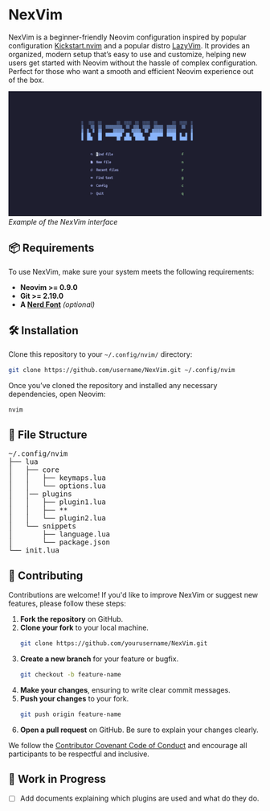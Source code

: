 # NexVim

NexVim is a beginner-friendly Neovim configuration inspired by popular configuration [Kickstart.nvim](https://github.com/nvim-lua/kickstart.nvim) and a popular distro [LazyVim](https://github.com/LazyVim/LazyVim). It provides an organized, modern setup that’s easy to use and customize, helping new users get started with Neovim without the hassle of complex configuration. Perfect for those who want a smooth and efficient Neovim experience out of the box.

![NexVim Screenshot](assets/nexvim-screenshot.png)
*Example of the NexVim interface*

## 📦 Requirements

To use NexVim, make sure your system meets the following requirements:

- **Neovim >= 0.9.0**
- **Git >= 2.19.0**
- **A [Nerd Font](https://www.nerdfonts.com/)** _(optional)_

## 🛠️ Installation

Clone this repository to your `~/.config/nvim/` directory:

```bash
git clone https://github.com/username/NexVim.git ~/.config/nvim
```

Once you’ve cloned the repository and installed any necessary dependencies, open Neovim:
```bash
nvim
```

## 📂 File Structure

<pre>
~/.config/nvim
├── lua
│   ├── core
│   │   ├── keymaps.lua
│   │   └── options.lua
│   │── plugins
│   │   ├── plugin1.lua
│   │   ├── **
│   │   └── plugin2.lua
│   └── snippets
│       ├── language.lua
│       └── package.json
└── init.lua
</pre>

## 🌱 Contributing

Contributions are welcome! If you'd like to improve NexVim or suggest new features, please follow these steps:

1. **Fork the repository** on GitHub.
2. **Clone your fork** to your local machine.
   ```bash
   git clone https://github.com/yourusername/NexVim.git
   ```
3. **Create a new branch** for your feature or bugfix.
   ```bash
   git checkout -b feature-name
   ```
4. **Make your changes**, ensuring to write clear commit messages.
5. **Push your changes** to your fork.
   ```bash
   git push origin feature-name
   ```
6. **Open a pull request** on GitHub. Be sure to explain your changes clearly.

We follow the [Contributor Covenant Code of Conduct](https://www.contributor-covenant.org/) and encourage all participants to be respectful and inclusive.

## 🚧 Work in Progress

- [ ] Add documents explaining which plugins are used and what do they do.
